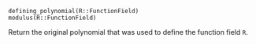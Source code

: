 ```
defining_polynomial(R::FunctionField)
modulus(R::FunctionField)
```

Return the original polynomial that was used to define the function field `R`.
